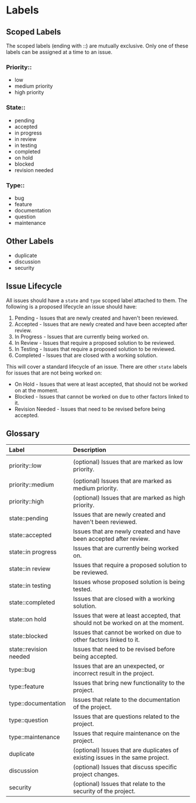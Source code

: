 # Labels

## Scoped Labels

The scoped labels \(ending with ::\) are mutually exclusive. Only one of these labels can be assigned at a time to an issue.

### Priority::

* low 
* medium priority
* high priority

### State::

* pending 
* accepted
* in progress
* in review
* in testing
* completed
* on hold
* blocked
* revision needed

### Type::

* bug
* feature
* documentation
* question
* maintenance 

## Other Labels

* duplicate
* discussion
* security

## Issue Lifecycle

All issues should have a `state` and `type` scoped label attached to them. The following is a proposed lifecycle an issue should have:

1. Pending - Issues that are newly created and haven't been reviewed.
2. Accepted - Issues that are newly created and have been accepted after review.
3. In Progress - Issues that are currently being worked on.
4. In Review - Issues that require a proposed solution to be reviewed.
5. In Testing - Issues that require a proposed solution to be reviewed. 
6. Completed - Issues that are closed with a working solution.

This will cover a standard lifecycle of an issue. There are other `state` labels for issues that are not being worked on:

* On Hold - Issues that were at least accepted, that should not be worked on at the moment.
* Blocked - Issues that cannot be worked on due to other factors linked to it.
* Revision Needed - Issues that need to be revised before being accepted.

## Glossary

<table>
  <thead>
    <tr>
      <th style="text-align:left">Label</th>
      <th style="text-align:left">Description</th>
    </tr>
  </thead>
  <tbody>
    <tr>
      <td style="text-align:left">
        <p></p>
        <p>priority::low</p>
      </td>
      <td style="text-align:left">(optional) Issues that are marked as low priority.</td>
    </tr>
    <tr>
      <td style="text-align:left">priority::medium</td>
      <td style="text-align:left">(optional) Issues that are marked as medium priority.</td>
    </tr>
    <tr>
      <td style="text-align:left">priority::high</td>
      <td style="text-align:left">(optional) Issues that are marked as high priority.</td>
    </tr>
    <tr>
      <td style="text-align:left">state::pending</td>
      <td style="text-align:left">Issues that are newly created and haven&apos;t been reviewed.</td>
    </tr>
    <tr>
      <td style="text-align:left">state::accepted</td>
      <td style="text-align:left">Issues that are newly created and have been accepted after review.</td>
    </tr>
    <tr>
      <td style="text-align:left">state::in progress</td>
      <td style="text-align:left">Issues that are currently being worked on.</td>
    </tr>
    <tr>
      <td style="text-align:left">state::in review</td>
      <td style="text-align:left">Issues that require a proposed solution to be reviewed.</td>
    </tr>
    <tr>
      <td style="text-align:left">state::in testing</td>
      <td style="text-align:left">Issues whose proposed solution is being tested.</td>
    </tr>
    <tr>
      <td style="text-align:left">state::completed</td>
      <td style="text-align:left">Issues that are closed with a working solution.</td>
    </tr>
    <tr>
      <td style="text-align:left">state::on hold</td>
      <td style="text-align:left">Issues that were at least accepted, that should not be worked on at the
        moment.</td>
    </tr>
    <tr>
      <td style="text-align:left">state::blocked</td>
      <td style="text-align:left">Issues that cannot be worked on due to other factors linked to it.</td>
    </tr>
    <tr>
      <td style="text-align:left">state::revision needed</td>
      <td style="text-align:left">Issues that need to be revised before being accepted.</td>
    </tr>
    <tr>
      <td style="text-align:left">type::bug</td>
      <td style="text-align:left">Issues that are an unexpected, or incorrect result in the project.</td>
    </tr>
    <tr>
      <td style="text-align:left">type::feature</td>
      <td style="text-align:left">Issues that bring new functionality to the project.</td>
    </tr>
    <tr>
      <td style="text-align:left">type::documentation</td>
      <td style="text-align:left">Issues that relate to the documentation of the project.</td>
    </tr>
    <tr>
      <td style="text-align:left">type::question</td>
      <td style="text-align:left">Issues that are questions related to the project.</td>
    </tr>
    <tr>
      <td style="text-align:left">type::maintenance</td>
      <td style="text-align:left">Issues that require maintenance on the project.</td>
    </tr>
    <tr>
      <td style="text-align:left">duplicate</td>
      <td style="text-align:left">(optional) Issues that are duplicates of existing issues in the same project.</td>
    </tr>
    <tr>
      <td style="text-align:left">discussion</td>
      <td style="text-align:left">(optional) Issues that discuss specific project changes.</td>
    </tr>
    <tr>
      <td style="text-align:left">security</td>
      <td style="text-align:left">(optional) Issues that relate to the security of the project.</td>
    </tr>
  </tbody>
</table>



